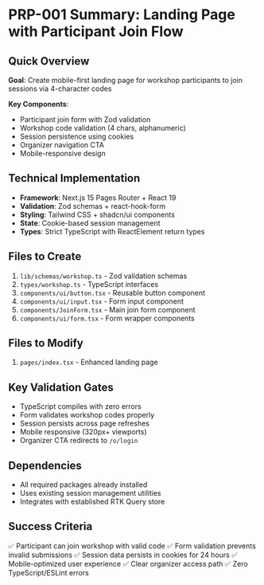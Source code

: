 # PRP-001 Summary: Landing Page with Participant Join Flow

## Quick Overview
**Goal**: Create mobile-first landing page for workshop participants to join sessions via 4-character codes

**Key Components**:
- Participant join form with Zod validation
- Workshop code validation (4 chars, alphanumeric)
- Session persistence using cookies
- Organizer navigation CTA
- Mobile-responsive design

## Technical Implementation
- **Framework**: Next.js 15 Pages Router + React 19
- **Validation**: Zod schemas + react-hook-form
- **Styling**: Tailwind CSS + shadcn/ui components
- **State**: Cookie-based session management
- **Types**: Strict TypeScript with ReactElement return types

## Files to Create
1. `lib/schemas/workshop.ts` - Zod validation schemas
2. `types/workshop.ts` - TypeScript interfaces
3. `components/ui/button.tsx` - Reusable button component
4. `components/ui/input.tsx` - Form input component
5. `components/JoinForm.tsx` - Main join form component
6. `components/ui/form.tsx` - Form wrapper components

## Files to Modify
1. `pages/index.tsx` - Enhanced landing page

## Key Validation Gates
- TypeScript compiles with zero errors
- Form validates workshop codes properly
- Session persists across page refreshes
- Mobile responsive (320px+ viewports)
- Organizer CTA redirects to `/o/login`

## Dependencies
- All required packages already installed
- Uses existing session management utilities
- Integrates with established RTK Query store

## Success Criteria
✅ Participant can join workshop with valid code
✅ Form validation prevents invalid submissions
✅ Session data persists in cookies for 24 hours
✅ Mobile-optimized user experience
✅ Clear organizer access path
✅ Zero TypeScript/ESLint errors